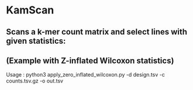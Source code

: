 # KamScan
## Scans a k-mer count matrix and select lines with given statistics:
##  (Example with Z-inflated Wilcoxon statistics)

Usage   : python3 apply_zero_inflated_wilcoxon.py -d design.tsv -c counts.tsv.gz -o out.tsv

